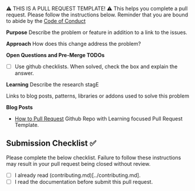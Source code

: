⚠️ THIS IS A PULL REQUEST TEMPLATE! ⚠️ This helps you complete a pull request. Please follow the instructions below. Reminder that you are bound to abide by the [Code of Conduct](../CODE_OF_CONDUCT.md)

**Purpose**
Describe the problem or feature in addition to a link to the issues.

**Approach**
How does this change address the problem?

**Open Questions and Pre-Merge TODOs**
- [ ] Use github checklists. When solved, check the box and explain the answer.

**Learning**
Describe the research stagE

Links to blog posts, patterns, libraries or addons used to solve this problem

**Blog Posts**
- [How to Pull Request](https://github.com/flexyford/pull-request) Github Repo with Learning focused Pull Request Template.

## Submission Checklist ✅
Please complete the below checklist. Failure to follow these instructions may result in your pull request being closed without review.

- [ ] I already read (contributing.md)[../contributing.md].
- [ ] I read the documentation before submit this pull request.